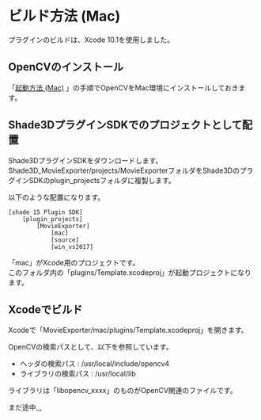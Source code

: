 # ビルド方法 (Mac)

プラグインのビルドは、Xcode 10.1を使用しました。    

## OpenCVのインストール

「[起動方法 (Mac)](./setup_mac.md) 」の手順でOpenCVをMac環境にインストールしておきます。    

## Shade3DプラグインSDKでのプロジェクトとして配置

Shade3DプラグインSDKをダウンロードします。    
Shade3D_MovieExporter/projects/MovieExporterフォルダをShade3DのプラグインSDKのplugin_projectsフォルダに複製します。    

以下のような配置になります。    

    [shade 15 Plugin SDK]
        [plugin_projects]
            [MovieExporter]
                [mac]
                [source]
                [win_vs2017]

「mac」がXcode用のプロジェクトです。    
このフォルダ内の「plugins/Template.xcodeproj」が起動プロジェクトになります。    

## Xcodeでビルド

Xcodeで「MovieExporter/mac/plugins/Template.xcodeproj」を開きます。    

OpenCVの検索パスとして、以下を参照しています。    

* ヘッダの検索パス : /usr/local/include/opencv4    
* ライブラリの検索パス : /usr/local/lib     

ライブラリは「libopencv_xxxx」のものがOpenCV関連のファイルです。    

まだ途中,,,


